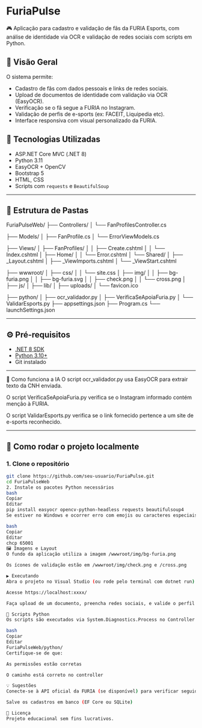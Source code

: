 # FuriaPulse

🎮 Aplicação para cadastro e validação de fãs da FURIA Esports, com análise de identidade via OCR e validação de redes sociais com scripts em Python.

## 📸 Visão Geral

O sistema permite:

- Cadastro de fãs com dados pessoais e links de redes sociais.
- Upload de documentos de identidade com validação via OCR (EasyOCR).
- Verificação se o fã segue a FURIA no Instagram.
- Validação de perfis de e-sports (ex: FACEIT, Liquipedia etc).
- Interface responsiva com visual personalizado da FURIA.

## 🔧 Tecnologias Utilizadas

- ASP.NET Core MVC (.NET 8)
- Python 3.11
- EasyOCR + OpenCV
- Bootstrap 5
- HTML, CSS
- Scripts com `requests` e `BeautifulSoup`

---

## 📁 Estrutura de Pastas

FuriaPulseWeb/
├── Controllers/
│   └── FanProfilesController.cs

├── Models/
│   ├── FanProfile.cs
│   └── ErrorViewModels.cs

├── Views/
│   ├── FanProfiles/
│   │   ├── Create.cshtml
│   │   └── Index.cshtml
│   ├── Home/
│   │   └── Error.cshtml
│   └── Shared/
│       ├── _Layout.cshtml
│       ├── _ViewImports.cshtml
│       └── _ViewStart.cshtml

├── wwwroot/
│   ├── css/
│   │   └── site.css
│   ├── img/
│   │   ├── bg-furia.png
│   │   ├── bg-furia.svg
│   │   ├── check.png
│   │   └── cross.png
│   ├── js/
│   ├── lib/
│   ├── uploads/
│   └── favicon.ico

├── python/
│   ├── ocr_validador.py
│   ├── VerificaSeApoiaFuria.py
│   └── ValidarEsports.py
├── appsettings.json
├── Program.cs
└── launchSettings.json

---

## ⚙️ Pré-requisitos

- [.NET 8 SDK](https://dotnet.microsoft.com/download)
- [Python 3.10+](https://www.python.org/downloads/)
- Git instalado

---
🧠 Como funciona a IA
O script ocr_validador.py usa EasyOCR para extrair texto da CNH enviada.

O script VerificaSeApoiaFuria.py verifica se o Instagram informado contém menção à FURIA.

O script ValidarEsports.py verifica se o link fornecido pertence a um site de e-sports reconhecido.


---
## 🚀 Como rodar o projeto localmente

### 1. Clone o repositório

```bash
git clone https://github.com/seu-usuario/FuriaPulse.git
cd FuriaPulseWeb
2. Instale os pacotes Python necessários
bash
Copiar
Editar
pip install easyocr opencv-python-headless requests beautifulsoup4
Se estiver no Windows e ocorrer erro com emojis ou caracteres especiais:

bash
Copiar
Editar
chcp 65001
🖼️ Imagens e Layout
O fundo da aplicação utiliza a imagem /wwwroot/img/bg-furia.png

Os ícones de validação estão em /wwwroot/img/check.png e /cross.png

▶️ Executando
Abra o projeto no Visual Studio (ou rode pelo terminal com dotnet run)

Acesse https://localhost:xxxx/

Faça upload de um documento, preencha redes sociais, e valide o perfil do fã

🤖 Scripts Python
Os scripts são executados via System.Diagnostics.Process no Controller e devem estar localizados em:

bash
Copiar
Editar
FuriaPulseWeb/python/
Certifique-se de que:

As permissões estão corretas

O caminho está correto no controller

💡 Sugestões
Conecte-se à API oficial da FURIA (se disponível) para verificar seguidores

Salve os cadastros em banco (EF Core ou SQLite)

📜 Licença
Projeto educacional sem fins lucrativos.
